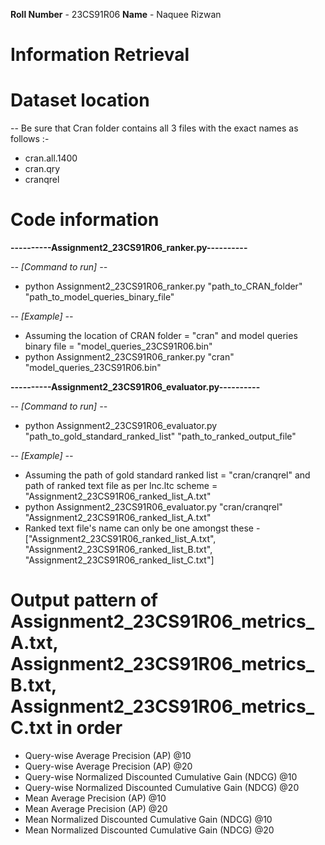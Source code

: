 **Roll Number** - 23CS91R06
**Name** - Naquee Rizwan

# Information Retrieval

# Dataset location

-- Be sure that Cran folder contains all 3 files with the exact names as follows :-
- cran.all.1400
- cran.qry
- cranqrel

# Code information

**----------Assignment2_23CS91R06_ranker.py----------**

_-- [Command to run] --_
- python Assignment2_23CS91R06_ranker.py "path_to_CRAN_folder" "path_to_model_queries_binary_file"

_-- [Example] --_
- Assuming the location of CRAN folder = "cran" and model queries binary file = "model_queries_23CS91R06.bin"
- python Assignment2_23CS91R06_ranker.py "cran" "model_queries_23CS91R06.bin"

**----------Assignment2_23CS91R06_evaluator.py----------**

_-- [Command to run] --_
- python Assignment2_23CS91R06_evaluator.py "path_to_gold_standard_ranked_list" "path_to_ranked_output_file"

_-- [Example] --_
- Assuming the path of gold standard ranked list = "cran/cranqrel" and path of ranked text file as per lnc.ltc scheme = "Assignment2_23CS91R06_ranked_list_A.txt"
- python Assignment2_23CS91R06_evaluator.py "cran/cranqrel" "Assignment2_23CS91R06_ranked_list_A.txt"
- Ranked text file's name can only be one amongst these - ["Assignment2_23CS91R06_ranked_list_A.txt", "Assignment2_23CS91R06_ranked_list_B.txt", "Assignment2_23CS91R06_ranked_list_C.txt"]

# Output pattern of Assignment2_23CS91R06_metrics_A.txt, Assignment2_23CS91R06_metrics_B.txt, Assignment2_23CS91R06_metrics_C.txt in order

- Query-wise Average Precision (AP) @10
- Query-wise Average Precision (AP) @20
- Query-wise Normalized Discounted Cumulative Gain (NDCG) @10
- Query-wise Normalized Discounted Cumulative Gain (NDCG) @20
- Mean Average Precision (AP) @10
- Mean Average Precision (AP) @20
- Mean Normalized Discounted Cumulative Gain (NDCG) @10
- Mean Normalized Discounted Cumulative Gain (NDCG) @20
